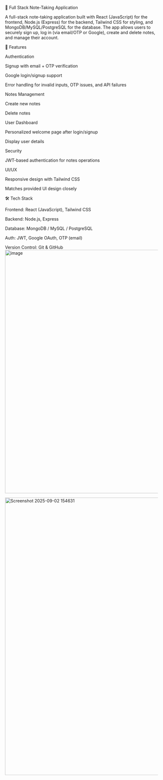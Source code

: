 📝 Full Stack Note-Taking Application

A full-stack note-taking application built with React (JavaScript) for the frontend, Node.js (Express) for the backend, Tailwind CSS for styling, and MongoDB/MySQL/PostgreSQL for the database. The app allows users to securely sign up, log in (via email/OTP or Google), create and delete notes, and manage their account.

🚀 Features

Authentication

Signup with email + OTP verification

Google login/signup support

Error handling for invalid inputs, OTP issues, and API failures

Notes Management

Create new notes

Delete notes

User Dashboard

Personalized welcome page after login/signup

Display user details

Security

JWT-based authentication for notes operations

UI/UX

Responsive design with Tailwind CSS

Matches provided UI design closely

🛠️ Tech Stack

Frontend: React (JavaScript), Tailwind CSS

Backend: Node.js, Express

Database: MongoDB / MySQL / PostgreSQL

Auth: JWT, Google OAuth, OTP (email)

Version Control: Git & GitHub
<img width="783" height="800" alt="image" src="https://github.com/user-attachments/assets/d179e5d7-e27a-4b6c-98fc-dd8ea6fc1c4e" />

<img width="1919" height="912" alt="Screenshot 2025-09-02 154631" src="https://github.com/user-attachments/assets/6b75559b-31e3-476b-8467-559e4cfd88fc" />
